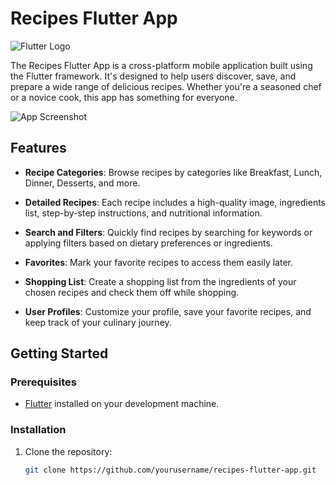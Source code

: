 # Recipes Flutter App

![Flutter Logo](https://flutter.dev/assets/images/shared/brand/flutter/logo/flutter-lockup.png)

The Recipes Flutter App is a cross-platform mobile application built using the Flutter framework. It's designed to help users discover, save, and prepare a wide range of delicious recipes. Whether you're a seasoned chef or a novice cook, this app has something for everyone.

![App Screenshot](lib/assets/page1.png)

## Features

- **Recipe Categories**: Browse recipes by categories like Breakfast, Lunch, Dinner, Desserts, and more.

- **Detailed Recipes**: Each recipe includes a high-quality image, ingredients list, step-by-step instructions, and nutritional information.

- **Search and Filters**: Quickly find recipes by searching for keywords or applying filters based on dietary preferences or ingredients.

- **Favorites**: Mark your favorite recipes to access them easily later.

- **Shopping List**: Create a shopping list from the ingredients of your chosen recipes and check them off while shopping.

- **User Profiles**: Customize your profile, save your favorite recipes, and keep track of your culinary journey.

## Getting Started

### Prerequisites

- [Flutter](https://flutter.dev/) installed on your development machine.

### Installation

1. Clone the repository:

   ```sh
   git clone https://github.com/yourusername/recipes-flutter-app.git
   ```
